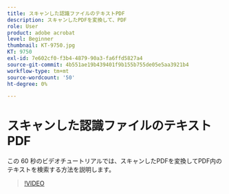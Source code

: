 ```yaml
---
title: スキャンした認識ファイルのテキストPDF
description: スキャンしたPDFを変換して、PDF
role: User
product: adobe acrobat
level: Beginner
thumbnail: KT-9750.jpg
KT: 9750
exl-id: 7e602cf0-f3b4-4879-90a3-fa6ffd5827a4
source-git-commit: 4b551ae19b439401f9b155b755de05e5aa3921b4
workflow-type: tm+mt
source-wordcount: '50'
ht-degree: 0%

---
```


# スキャンした認識ファイルのテキストPDF

この 60 秒のビデオチュートリアルでは、スキャンしたPDFを変換してPDF内のテキストを検索する方法を説明します。

>[!VIDEO](https://video.tv.adobe.com/v/340081?hidetitle=true)

